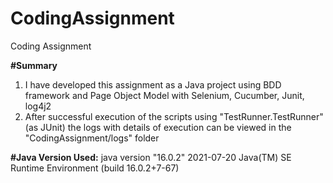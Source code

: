 # CodingAssignment
Coding Assignment

**#Summary**
1.  I have developed this assignment as a Java project using BDD framework and Page Object Model with Selenium, Cucumber, Junit, log4j2
2.  After successful execution of the scripts using "TestRunner.TestRunner" (as JUnit) the logs with details of execution can be viewed in the "CodingAssignment/logs" folder

**#Java Version Used:**
java version "16.0.2" 2021-07-20
Java(TM) SE Runtime Environment (build 16.0.2+7-67)
